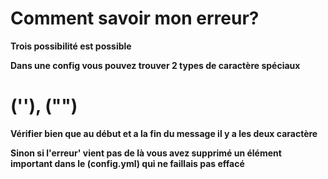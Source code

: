 # Comment savoir mon erreur?

__Trois possibilité est possible__

__Dans une config vous pouvez trouver 2 types de caractère spéciaux__
# __(''), ("")__

__Vérifier bien que au début et a la fin du message il y a les deux caractère__

__Sinon si l'erreur' vient pas de là vous avez supprimé un élément important dans le (config.yml) qui ne faillais pas effacé__

